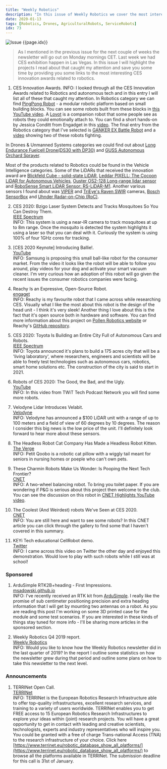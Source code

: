 ```yaml
---
title: "Weekly Robotics"
description: "In this issue of Weekly Robotics we cover the most interesting projects from CES. If you like the idea of consumer robotics then this issue is definitely for you!"
date: 2020-01-13
tags: [Robotics, Drones, AgriculturalRobots, ServiceRobots]
idx: 73
---
```

![Issue {{page.idx}}](/img/headers/{{page.idx}}.jpg "Issue {{page.idx}}")

> As I mentioned in the previous issue for the next couple of weeks the newsletter will go out on Monday mornings CET. Last week we had CES exhibition happen in Las Vegas. In this issue I will highlight the projects I read about that caught my attention and save you some time by providing you some links to the most interesting CES innovation awards related to robotics.

1) CES Innovation Awards.
INFO: I looked through all the CES Innovation Awards related to Robotics and autonomous tech and in this entry I will list all of these that caught my attention. In Robotics category we can find [PingPong Robot](https://www.ces.tech/Innovation-Awards/Honorees/2020/Honorees/P/PingPong-Robot.aspx) - a modular robotic platform based on small building blocks. You can see some robots built from these blocks in [this YouTube video](https://youtu.be/F0LPe11e-GI). A [Lovot](https://www.ces.tech/Innovation-Awards/Honorees/2020/Honorees/L/LOVOT.aspx) is a companion robot that some people see as robots they could emotionally attach to. You can find a short hands-on by Jessica Conditt from Engadget in this [video](https://youtu.be/U_kijW18EVU). The final entry from the Robotics category that I've selected is [GANKER EX Battle Robot](https://www.ces.tech/Innovation-Awards/Honorees/2020/Honorees/G/GANKER-EX-battle-robot.aspx) and a [video](https://youtu.be/XmFVqoeqYas?t=54) showing two of these robots fighting.

In Drones & Unmanned Systems categories we could find out about [Long Endurance Fuelcell Drone(DS30 with DP30)](https://www.ces.tech/Innovation-Awards/Honorees/2020/Best-Of/L/Long-Endurance-Fuelcell-Drone-DS30-with-DP30.aspx) and [GUSS Autonomous Orchard Sprayer](https://www.ces.tech/Innovation-Awards/Honorees/2020/Honorees/G/GUSS-Autonomous-Orchard-Sprayer.aspx).

Most of the products related to Robotics could be found in the Vehicle Intelligence categories. Some of the LiDARs that received the innovation award are [Blickfeld Cube - solid-state LiDAR](https://www.ces.tech/Innovation-Awards/Honorees/2020/Honorees/B/Blickfeld-Cube-solid-state-LiDAR-for-the-mass-ma.aspx), [Leddar PIXELL: The Cocoon LiDAR for Autonomous Vehicles](https://www.ces.tech/Innovation-Awards/Honorees/2020/Honorees/L/Leddar-PIXELL-The-Cocoon-LiDAR-for-Autonomous-Veh.aspx), [Ouster OS2-128 Long-range lidar sensor](https://www.ces.tech/Innovation-Awards/Honorees/2020/Honorees/O/OS2-128-Long-range-lidar-sensor.aspx) and [RoboSense Smart LiDAR Sensor: RS-LiDAR-M1](https://www.ces.tech/Innovation-Awards/Honorees/2020/Honorees/R/RoboSense-Smart-LiDAR-Sensor-RS-LiDAR-M1.aspx). Another various sensors I found about was [VIPER](https://www.ces.tech/Innovation-Awards/Honorees/2020/Honorees/V/VIPER.aspx) and [TriEye's Raven SWIR](https://www.ces.tech/Innovation-Awards/Honorees/2020/Honorees/T/TriEye-s-Raven-SWIR-Camera.aspx) cameras, [Bosch SensorBox](https://www.ces.tech/Innovation-Awards/Honorees/2020/Honorees/B/Bosch-SensorBox.aspx) and [Uhnder Radar-on-Chip (RoC)](https://www.ces.tech/Innovation-Awards/Honorees/2020/Honorees/U/Uhnder-Radar-on-Chip-RoC.aspx).

2) CES 2020: Bzigo Laser System Detects and Tracks Mosquitoes So You Can Destroy Them.
<br>[IEEE Spectrum](https://spectrum.ieee.org/tech-talk/consumer-electronics/gadgets/bzigo-laser-system-detects-and-tracks-mosquitoes-so-you-can-destroy-them)<br>
INFO: This system is using a near-IR camera to track mosquitoes at up to 8m range. Once the mosquito is detected the system highlights it using a laser so that you can deal with it. Curiously the system is using 100% of four 1GHz cores for tracking.

3) [CES 2020 Keynote] Introducing Ballie!.
<br>[YouTube](https://youtu.be/Xwi_U-g3wA0)<br>
INFO: Samsung is proposing this small ball-like robot for the consumer market. From the video it looks like the robot will be able to follow you around, play videos for your dog and activate your smart vacuum cleaner. I'm very curious how an adoption of this robot will go given the recent issues the consumer robotics companies were facing.

4) Reachy Is an Expressive, Open-Source Robot.
<br>[engaget](https://www.engadget.com/2020/01/05/reachy-is-an-expressive-open-source-robot)<br>
INFO: Reachy is my favourite robot that I came across while researching CES. Visually what I like the most about this robot is the design of the head unit - I think it's very sleek! Another thing I love about this is the fact that it's open source both in hardware and software. You can find more information about this project on [Pollen Robotics website](https://www.pollen-robotics.com/) or Reachy's [GitHub repository](https://github.com/pollen-robotics/reachy/blob/master/README.md).

5) CES 2020: Toyota Is Building an Entire City Full of Autonomous Cars and Robots.
<br>[IEEE Spectrum](https://spectrum.ieee.org/tech-talk/green-tech/buildings/toyota-ces2020-ces-announcements-news-city-autonomous-cars-robots)<br>
INFO: Toyota announced it's plans to build a 175 acres city that will be a 'living laboratory', where researchers, engineers and scientists will be able to freely test technologies such as autonomous cars, robotics, smart home solutions etc. The construction of the city is said to start in 2021.

6) Robots of CES 2020: The Good, the Bad, and the Ugly.
<br>[YouTube](https://youtu.be/6Vmhc-efa6Y)<br>
INFO: In this video from  TWiT Tech Podcast Network you will find some more robots.

7) Velodyne Lidar Introduces Velabit.
<br>[Velodyne](https://velodynelidar.com/press-release/velodyne-lidar-introduces-velabit/)<br>
INFO: Velodyne has announced a $100 LiDAR unit with a range of up to 100 meters and a field of view of 60 degrees by 10 degrees. The reason I consider this big news is the low price of the unit. I'll definitely look forward to hear more about these sensors.

8) The Headless Robot Cat Company Has Made a Headless Robot Kitten.
<br>[The Verge](https://www.theverge.com/2020/1/6/21051662/robot-cat-headless-yukai-engineering-petit-qoobo-ces-2020)<br>
INFO: Petit Qoobo is a robotic cat pillow with a wiggly tail meant for seniors in nursing homes or poeple who can't own pets.

9) These Charmin Robots Make Us Wonder: Is Pooping the Next Tech Frontier?
<br>[CNET](https://www.cnet.com/news/charmin-robots-make-us-wonder-is-pooping-next-tech-frontier/)<br>
INFO: A two-wheel balancing robot. To bring you toilet paper. If you are wondering if P&G is serious about this project then welcome to the club. You can see the discussion on this robot in [CNET Highlights YouTube video](https://youtu.be/nVgmHJfrDdY).

10) The Coolest (And Weirdest) robots We've Seen at CES 2020.
<br>[CNET](https://www.cnet.com/pictures/robots-coolest-weird-weve-seen-at-ces-2020-updated/)<br>
INFO: You are still here and want to see some robots? In this CNET article you can click through the gallery to find some that I haven't covered in this summary.

11) KEYi Tech educational CellRobot demo.
<br>[Twitter](https://twitter.com/CrestSystemsEng/status/1215415706503827456)<br>
INFO: I came across this video on Twitter the other day and enjoyed this demonstration. Would love to play with such robots while I still was at school!

### Sponsored

1) ArduSimple RTK2B+heading - First Impressions.
<br>[msadowski.github.io](https://msadowski.github.io/ardusimple-rtk-first-impressions/)<br>
INFO: I've recently received an RTK kit from [ArduSimple](https://www.ardusimple.com/). I really like the promise of sub centimeter positioning precision and extra heading information that I will get by mounting two antennas on a robot. As you are reading this post I'm working on some 3D printed case for the module and some test scenarios. If you are interested in these kinds of things stay tuned for more info - I'll be sharing more articles in the sponsored section.

2) Weekly Robotics Q4 2019 report.
<br>[Weekly Robotics](https://weeklyrobotics.com/Q4-2019-report)<br>
INFO: Would you like to know how the Weekly Robotics newsletter did in the last quarter of 2019? In the report I outline some statistics on how the newsletter grew during that period and outline some plans on how to take this newsletter to the next level.

### Announcements

1) TERRINet Open Call.
<br>[TERRINet](https://opencalls.terrinet.eu/call/terrinet-third-open-call)<br>
INFO: TERRINet is the European Robotics Research Infrastructure able to offer top-quality infrastructures, excellent research services, and training to a variety of users worldwide. TERRINet enables you to get FREE access to 15 European Robotics Research Infrastructures to explore your ideas within (joint) research projects. You will have a great opportunity to get in contact with leading and creative scientists, technologists, experts and industry representatives who will inspire you. You could be granted with a free of charge Trans-national Access (TNA) to the research infrastructure of your choice. Click here [https://www.terrinet.eu/robotic_database_show_all_platforms/](https://www.terrinet.eu/robotic_database_show_all_platforms/) to browse all the platforms available in TERRINet. The submission deadline for this call is 31st of January.
